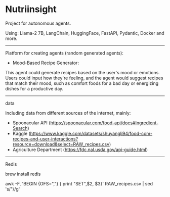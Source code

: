# Nutriinsight
Project for autonomous agents. 

Using: Llama-2 7B, LangChain, HuggingFace, FastAPI, Pydantic, Docker and more.

_____

Platform for creating agents (random generated agents):

- Mood-Based Recipe Generator:

This agent could generate recipes based on the user's mood or emotions. Users could input how they're feeling, and the agent would suggest recipes that match their mood, such as comfort foods for a bad day or energizing dishes for a productive day.

______


data

Including data from different sources of the internet, mainly:

- Spoonacular API (https://spoonacular.com/food-api/docs#Ingredient-Search)
- Kaggle (https://www.kaggle.com/datasets/shuyangli94/food-com-recipes-and-user-interactions?resource=download&select=RAW_recipes.csv)
- Agriculture Department (https://fdc.nal.usda.gov/api-guide.html)


___

Redis

brew install redis



awk -F, 'BEGIN {OFS=","} { print "SET",$2, $3}' RAW_recipes.csv | sed 's/\"//g'


